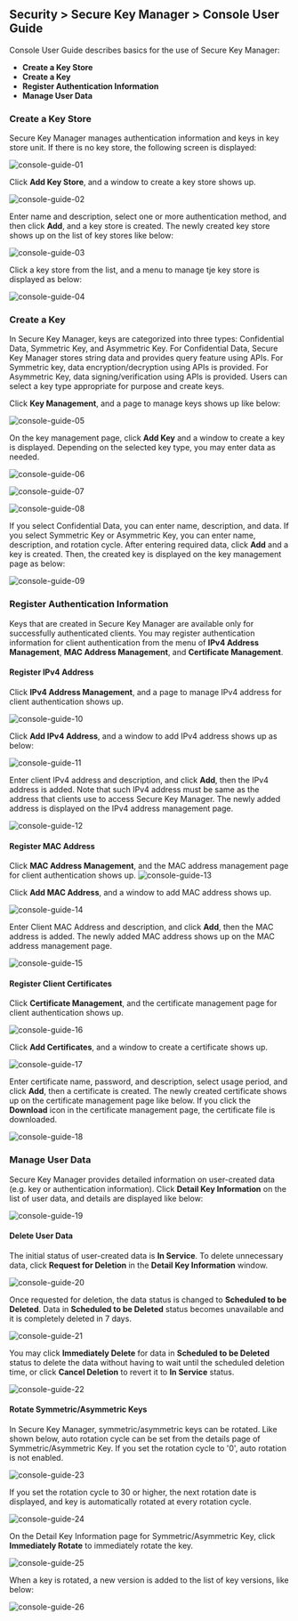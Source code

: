 ## Security > Secure Key Manager > Console User Guide

Console User Guide describes basics for the use of Secure Key Manager:
- **Create a Key Store**
- **Create a Key**
- **Register Authentication Information**
- **Manage User Data**

### Create a Key Store
Secure Key Manager manages authentication information and keys in key store unit. If there is no key store, the following screen is displayed:

![console-guide-01](http://static.toastoven.net/prod_kms/2020-03-24/console-guide-01.png)

Click **Add Key Store**, and a window to create a key store shows up.

![console-guide-02](http://static.toastoven.net/prod_kms/2020-03-24/console-guide-02.png)

Enter name and description, select one or more authentication method, and then click **Add**, and a key store is created. The newly created key store shows up on the list of key stores like below:

![console-guide-03](http://static.toastoven.net/prod_kms/2020-03-24/console-guide-03.png)

Click a key store from the list, and a menu to manage tje key store is displayed as below:

![console-guide-04](http://static.toastoven.net/prod_kms/2020-03-24/console-guide-04.png)

### Create a Key
In Secure Key Manager, keys are categorized into three types: Confidential Data, Symmetric Key, and Asymmetric Key. For Confidential Data, Secure Key Manager stores string data and provides query feature using APIs. For Symmetric key, data encryption/decryption using APIs is provided. For Asymmetric Key, data signing/verification using APIs is provided. Users can select a key type appropriate for purpose and create keys.

Click **Key Management**, and a page to manage keys shows up like below:

![console-guide-05](http://static.toastoven.net/prod_kms/2020-03-24/console-guide-05.png)

On the key management page, click **Add Key** and a window to create a key is displayed. Depending on the selected key type, you may enter data as needed.

![console-guide-06](http://static.toastoven.net/prod_kms/2020-03-24/console-guide-06.png)


![console-guide-07](http://static.toastoven.net/prod_kms/2020-03-24/console-guide-07.png)


![console-guide-08](http://static.toastoven.net/prod_kms/2020-03-24/console-guide-08.png)


If you select Confidential Data, you can enter name, description, and data. If you select Symmetric Key or Asymmetric Key, you can enter name, description, and rotation cycle. After entering required data, click **Add** and a key is created. Then, the created key is displayed on the key management page as below:

![console-guide-09](http://static.toastoven.net/prod_kms/2020-03-24/console-guide-09.png)

### Register Authentication Information
Keys that are created in Secure Key Manager are available only for successfully authenticated clients. You may register authentication information for client authentication from the menu of **IPv4 Address Management**, **MAC Address Management**, and **Certificate Management**.

#### Register IPv4 Address
Click **IPv4 Address Management**, and a page to manage IPv4 address for client authentication shows up.

![console-guide-10](http://static.toastoven.net/prod_kms/2020-03-24/console-guide-10.png)

Click **Add IPv4 Address**, and a window to add IPv4 address shows up as below:

![console-guide-11](http://static.toastoven.net/prod_kms/2020-03-24/console-guide-11.png)

Enter client IPv4 address and description, and click **Add**, then the IPv4 address is added. Note that such IPv4 address must be same as the address that clients use to access Secure Key Manager. The newly added address is displayed on the IPv4 address management page.

![console-guide-12](http://static.toastoven.net/prod_kms/2020-03-24/console-guide-12.png)

#### Register MAC Address
Click **MAC Address Management**, and the MAC address management page for client authentication shows up.
![console-guide-13](http://static.toastoven.net/prod_kms/2020-03-24/console-guide-13.png)

Click **Add MAC Address**, and a window to add MAC address shows up.

![console-guide-14](http://static.toastoven.net/prod_kms/2020-03-24/console-guide-14.png)

Enter Client MAC Address and description, and click **Add**, then the MAC address is added. The newly added MAC address shows up on the MAC address management page.

![console-guide-15](http://static.toastoven.net/prod_kms/2020-03-24/console-guide-15.png)

#### Register Client Certificates
Click **Certificate Management**, and the certificate management page for client authentication shows up.

![console-guide-16](http://static.toastoven.net/prod_kms/2020-03-24/console-guide-16.png)

Click **Add Certificates**, and a window to create a certificate shows up.

![console-guide-17](http://static.toastoven.net/prod_kms/2020-03-24/console-guide-17.png)

Enter certificate name, password, and description, select usage period, and click **Add**, then a certificate is created. The newly created certificate shows up on the certificate management page like below. If you click the **Download** icon in the certificate management page, the certificate file is downloaded.

![console-guide-18](http://static.toastoven.net/prod_kms/2020-03-24/console-guide-18.png)

### Manage User Data
Secure Key Manager provides detailed information on user-created data (e.g. key or authentication information). Click **Detail Key Information** on the list of user data, and details are displayed like below:

![console-guide-19](http://static.toastoven.net/prod_kms/2020-03-24/console-guide-19.png)

#### Delete User Data

The initial status of user-created data is **In Service**. To delete unnecessary data, click **Request for Deletion** in the **Detail Key Information** window.

![console-guide-20](http://static.toastoven.net/prod_kms/2020-03-24/console-guide-20.png)

Once requested for deletion, the data status is changed to **Scheduled to be Deleted**. Data in **Scheduled to be Deleted** status becomes unavailable and it is completely deleted in 7 days.

![console-guide-21](http://static.toastoven.net/prod_kms/2020-03-24/console-guide-21.png)

You may click **Immediately Delete** for data in **Scheduled to be Deleted** status to delete the data without having to wait until the scheduled deletion time, or click **Cancel Deletion** to revert it to **In Service** status.

![console-guide-22](http://static.toastoven.net/prod_kms/2020-03-24/console-guide-22.png)

#### Rotate Symmetric/Asymmetric Keys

In Secure Key Manager, symmetric/asymmetric keys can be rotated. Like shown below, auto rotation cycle can be set from the details page of Symmetric/Asymmetric Key. If you set the rotation cycle to '0', auto rotation is not enabled.

![console-guide-23](http://static.toastoven.net/prod_kms/2020-03-24/console-guide-23.png)

If you set the rotation cycle to 30 or higher, the next rotation date is displayed, and key is automatically rotated at every rotation cycle.

![console-guide-24](http://static.toastoven.net/prod_kms/2020-03-24/console-guide-24.png)

On the Detail Key Information page for Symmetric/Asymmetric Key, click **Immediately Rotate** to immediately rotate the key.

![console-guide-25](http://static.toastoven.net/prod_kms/2020-03-24/console-guide-25.png)

When a key is rotated, a new version is added to the list of key versions, like below:

![console-guide-26](http://static.toastoven.net/prod_kms/2020-03-24/console-guide-26.png)
